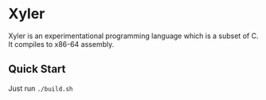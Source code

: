 # Xyler

Xyler is an experimentational programming language which is a subset of C. It compiles to x86-64 assembly.

## Quick Start

Just run `./build.sh`

